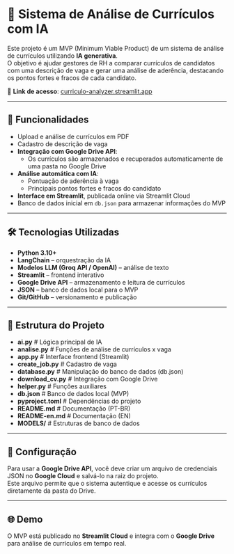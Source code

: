 # 🤖 Sistema de Análise de Currículos com IA

Este projeto é um MVP (Minimum Viable Product) de um sistema de análise de currículos utilizando **IA generativa**.  
O objetivo é ajudar gestores de RH a comparar currículos de candidatos com uma descrição de vaga e gerar uma análise de aderência, destacando os pontos fortes e fracos de cada candidato.  

🔗 **Link de acesso**: [curriculo-analyzer.streamlit.app](https://curriculo-analyzer.streamlit.app/)

---

## 🚀 Funcionalidades
- Upload e análise de currículos em PDF  
- Cadastro de descrição de vaga  
- **Integração com Google Drive API**:  
  - Os currículos são armazenados e recuperados automaticamente de uma pasta no Google Drive  
- **Análise automática com IA**:  
  - Pontuação de aderência à vaga  
  - Principais pontos fortes e fracos do candidato  
- **Interface em Streamlit**, publicada online via Streamlit Cloud  
- Banco de dados inicial em `db.json` para armazenar informações do MVP  

---

## 🛠️ Tecnologias Utilizadas
- **Python 3.10+**  
- **LangChain** – orquestração da IA  
- **Modelos LLM (Groq API / OpenAI)** – análise de texto  
- **Streamlit** – frontend interativo  
- **Google Drive API** – armazenamento e leitura de currículos  
- **JSON** – banco de dados local para o MVP  
- **Git/GitHub** – versionamento e publicação  

---

## 📂 Estrutura do Projeto

- **ai.py**            # Lógica principal de IA  
- **analise.py**       # Funções de análise de currículos x vaga  
- **app.py**           # Interface frontend (Streamlit)  
- **create_job.py**    # Cadastro de vaga  
- **database.py**      # Manipulação do banco de dados (db.json)  
- **download_cv.py**   # Integração com Google Drive  
- **helper.py**        # Funções auxiliares  
- **db.json**          # Banco de dados local (MVP)  
- **pyproject.toml**   # Dependências do projeto  
- **README.md**        # Documentação (PT-BR)  
- **README-en.md**     # Documentação (EN)  
- **MODELS/**          # Estruturas de banco de dados  

---

## 🔑 Configuração

Para usar a **Google Drive API**, você deve criar um arquivo de credenciais JSON no **Google Cloud** e salvá-lo na raiz do projeto.  
Este arquivo permite que o sistema autentique e acesse os currículos diretamente da pasta do Drive.  

---

## 🌐 Demo

O MVP está publicado no **Streamlit Cloud** e integra com o **Google Drive** para análise de currículos em tempo real.  
